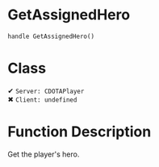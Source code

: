# GetAssignedHero
```
handle GetAssignedHero()
```
# Class
✔ `Server: CDOTAPlayer`  
✖ `Client: undefined`  

# Function Description
Get the player's hero.
